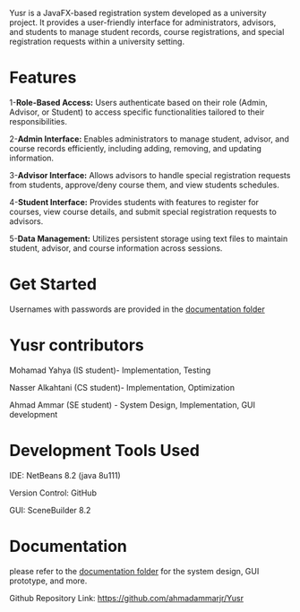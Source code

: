 Yusr is a JavaFX-based registration system developed as a university project. It provides a user-friendly interface 
for administrators, advisors, and students to manage student records, course registrations, and special registration requests
within a university setting.


# Features

1-**Role-Based Access:** Users authenticate based on their role (Admin, Advisor, or Student) to access specific functionalities tailored to their responsibilities.

2-**Admin Interface:** Enables administrators to manage student, advisor, and course records efficiently, including adding, removing, and updating information.

3-**Advisor Interface:** Allows advisors to handle special registration requests from students, approve/deny course them, and view students schedules.

4-**Student Interface:** Provides students with features to register for courses, view course details, and submit special registration requests to advisors.

5-**Data Management:** Utilizes persistent storage using text files to maintain student, advisor, and course information across sessions.

# Get Started 
Usernames with passwords are provided in the [documentation folder](/Documentation/usernames_with_passwords)


# Yusr contributors

Mohamad Yahya (IS student)- Implementation, Testing

Nasser Alkahtani (CS student)- Implementation, Optimization 

Ahmad Ammar (SE student) - System Design, Implementation, GUI development 


# Development Tools Used

IDE: NetBeans 8.2 (java 8u111)

Version Control: GitHub

GUI: SceneBuilder 8.2

# Documentation
please refer to the [documentation folder](/Documentation) for the system design, GUI prototype, and more.

Github Repository Link: https://github.com/ahmadammarjr/Yusr



